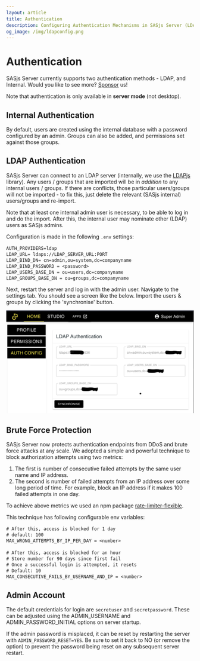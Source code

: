 ```yaml
---
layout: article
title: Authentication
description: Configuring Authentication Mechanisms in SASjs Server (LDAP and Internal)
og_image: /img/ldapconfig.png
---
```


# Authentication

SASjs Server currently supports two authentication methods - LDAP, and Internal.  Would you like to see more?  [Sponsor](https://github.com/sponsors/sasjs) us!

Note that authentication is only available in **server mode** (not desktop).

## Internal Authentication

By default, users are created using the internal database with a password configured by an admin.  Groups can also be added, and permissions set against those groups.

## LDAP Authentication

SASjs Server can connect to an LDAP server (internally, we use the [LDAPjs](http://ldapjs.org/client.html) library).  Any users / groups that are imported will be in _addition_ to any internal users / groups.  If there are conflicts, those particular users/groups will not be imported - to fix this, just delete the relevant (SASjs internal) users/groups and re-import.

Note that at least one internal admin user is necessary, to be able to log in and do the import.  After this, the internal user may nominate other (LDAP) users as SASjs admins.

Configuration is made in the following `.env` settings:

```
AUTH_PROVIDERS=ldap
LDAP_URL= ldaps://LDAP_SERVER_URL:PORT
LDAP_BIND_DN= cn=admin,ou=system,dc=companyname
LDAP_BIND_PASSWORD = <password>
LDAP_USERS_BASE_DN = ou=users,dc=companyname
LDAP_GROUPS_BASE_DN = ou=groups,dc=companyname
```

Next, restart the server and log in with the admin user. Navigate to the settings tab.  You should see a screen like the below.  Import the users & groups by clicking the 'synchronise' button.

![LDAP in SASjs](img/ldapconfig.png)

## Brute Force Protection

SASjs Server now protects authentication endpoints from DDoS and brute force attacks at any scale. We adopted a simple and powerful technique to block authorization attempts using two metrics:

1. The first is number of consecutive failed attempts by the same user name and IP address.
2. The second is number of failed attempts from an IP address over some long period of time. For example, block an IP address if it makes 100 failed attempts in one day.

To achieve above metrics we used an npm package [rate-limiter-flexible](https://www.npmjs.com/package/rate-limiter-flexible).

This technique has following configurable env variables:

```
# After this, access is blocked for 1 day
# default: 100
MAX_WRONG_ATTEMPTS_BY_IP_PER_DAY = <number>

# After this, access is blocked for an hour
# Store number for 90 days since first fail
# Once a successful login is attempted, it resets
# Default: 10
MAX_CONSECUTIVE_FAILS_BY_USERNAME_AND_IP = <number>
```

## Admin Account

The default credentials for login are `secretuser` and `secretpassword`.  These can be adjusted using the ADMIN_USERNAME and ADMIN_PASSWORD_INITIAL options on server startup.  

If the admin password is misplaced, it can be reset by restarting the server with `ADMIN_PASSWORD_RESET=YES`.  Be sure to set it back to NO (or remove the option) to prevent the password being reset on any subsequent server restart.
